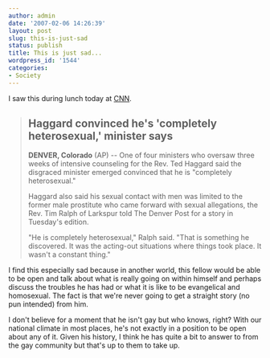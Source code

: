 ```yaml
---
author: admin
date: '2007-02-06 14:26:39'
layout: post
slug: this-is-just-sad
status: publish
title: This is just sad...
wordpress_id: '1544'
categories:
- Society
---
```

I saw this during lunch today at <a href="http://www.cnn.com/2007/US/02/06/haggard.ap/index.html">CNN</a>.
<blockquote>
<h2> Haggard convinced he's 'completely heterosexual,' minister says</h2>
<strong>DENVER, Colorado</strong> (AP) -- One of four ministers who oversaw three weeks of intensive counseling for the Rev. Ted Haggard said the disgraced minister emerged convinced that he is "completely heterosexual."

Haggard also said his sexual contact with men was limited to the former male prostitute who came forward with sexual allegations, the Rev. Tim Ralph of Larkspur told The Denver Post for a story in Tuesday's edition.

"He is completely heterosexual," Ralph said. "That is something he discovered. It was the acting-out situations where things took place. It wasn't a constant thing."</blockquote>
I find this especially sad because in another world, this fellow would be able to be open and talk about what is really going on within himself and perhaps discuss the troubles he has had or what it is like to be evangelical and homosexual. The fact is that we're never going to get a straight story (no pun intended) from him.

I don't believe for a moment that he isn't gay but who knows, right? With our national climate in most places, he's not exactly in a position to be open about any of it. Given his history, I think he has quite a bit to answer to from the gay community but that's up to them to take up.
